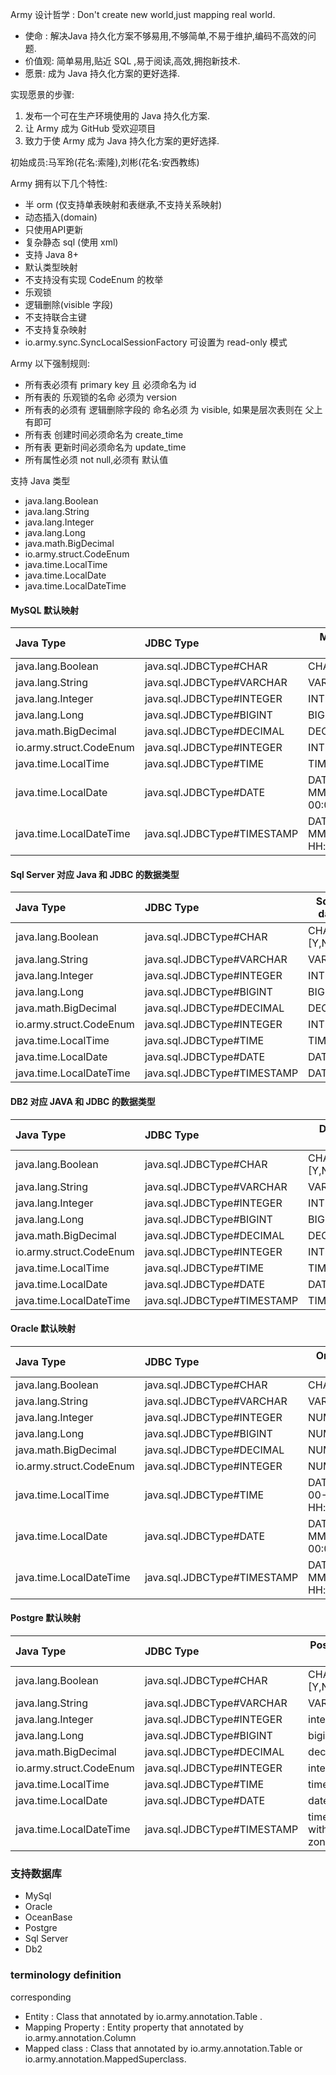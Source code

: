Army 设计哲学 : Don't create new world,just mapping real world.

* 使命 : 解决Java 持久化方案不够易用,不够简单,不易于维护,编码不高效的问题.
* 价值观: 简单易用,贴近 SQL ,易于阅读,高效,拥抱新技术.
* 愿景: 成为 Java 持久化方案的更好选择.

实现愿景的步骤:

1. 发布一个可在生产环境使用的 Java 持久化方案.
2. 让 Army 成为 GitHub 受欢迎项目
3. 致力于使 Army 成为 Java 持久化方案的更好选择.

初始成员:马军玲(花名:索隆),刘彬(花名:安西教练)


Army 拥有以下几个特性:

* 半 orm (仅支持单表映射和表继承,不支持关系映射)
* 动态插入(domain)
* 只使用API更新
* 复杂静态 sql (使用 xml)
* 支持 Java 8+
* 默认类型映射
* 不支持没有实现 CodeEnum 的枚举
* 乐观锁
* 逻辑删除(visible 字段)
* 不支持联合主键
* 不支持复杂映射
* io.army.sync.SyncLocalSessionFactory 可设置为 read-only 模式

Army 以下强制规则:

* 所有表必须有 primary key 且 必须命名为 id
* 所有表的 乐观锁的名命 必须为 version
* 所有表的必须有 逻辑删除字段的 命名必须 为 visible, 如果是层次表则在 父上有即可
* 所有表 创建时间必须命名为 create_time
* 所有表 更新时间必须命名为 update_time
* 所有属性必须 not null,必须有 默认值

支持 Java 类型

* java.lang.Boolean
* java.lang.String
* java.lang.Integer
* java.lang.Long
* java.math.BigDecimal
* io.army.struct.CodeEnum
* java.time.LocalTime
* java.time.LocalDate
* java.time.LocalDateTime

#### MySQL 默认映射

| Java Type                 |                           JDBC Type          | MySQL Data Type                |   
| :------------------------ | :--------------------------------------------|--------------------------------|   
| java.lang.Boolean         | java.sql.JDBCType#CHAR                       |  CHAR(1), [Y,N]                |   
| java.lang.String          | java.sql.JDBCType#VARCHAR                    |  VARCHAR                       |   
| java.lang.Integer         | java.sql.JDBCType#INTEGER                    |  INT                           |   
| java.lang.Long            | java.sql.JDBCType#BIGINT                     |  BIGINT                        |   
| java.math.BigDecimal      | java.sql.JDBCType#DECIMAL                    |  DECIMAL(14,2)                 |   
| io.army.struct.CodeEnum   | java.sql.JDBCType#INTEGER                    |  INT                           |      
| java.time.LocalTime       | java.sql.JDBCType#TIME                       |  TIME                          |   
| java.time.LocalDate       | java.sql.JDBCType#DATE                       |  DATE  (uuuu-MM-dd 00:00:00)   |   
| java.time.LocalDateTime   | java.sql.JDBCType#TIMESTAMP                  |  DATETIME(uuuu-MM-dd HH:mm:ss) |   

#### Sql Server 对应 Java 和 JDBC 的数据类型

| Java Type                 |                           JDBC Type          | Sql Server data type    |     
| :------------------------ | :--------------------------------------------|-------------------------|     
| java.lang.Boolean         | java.sql.JDBCType#CHAR                       | CHAR(1), [Y,N]          |     
| java.lang.String          | java.sql.JDBCType#VARCHAR                    | VARCHAR(n)              |     
| java.lang.Integer         | java.sql.JDBCType#INTEGER                    | INT(n)                  |     
| java.lang.Long            | java.sql.JDBCType#BIGINT                     | BIGINT(n)               |     
| java.math.BigDecimal      | java.sql.JDBCType#DECIMAL                    | DECIMAL(p,s)            | 
| io.army.struct.CodeEnum   | java.sql.JDBCType#INTEGER                    | INT(n)                  |              
| java.time.LocalTime       | java.sql.JDBCType#TIME                       | TIME                    |     
| java.time.LocalDate       | java.sql.JDBCType#DATE                       | DATE                    |     
| java.time.LocalDateTime   | java.sql.JDBCType#TIMESTAMP                  | DATETIME                |     

#### DB2 对应 JAVA 和 JDBC 的数据类型

| Java Type                 |                           JDBC Type          | DB2 data type           |     
| :------------------------ | :--------------------------------------------|-------------------------|     
| java.lang.Boolean         | java.sql.JDBCType#CHAR                       | CHAR(1), [Y,N]          |     
| java.lang.String          | java.sql.JDBCType#VARCHAR                    | VARCHAR(n)              |     
| java.lang.Integer         | java.sql.JDBCType#INTEGER                    | INT(n)                  |     
| java.lang.Long            | java.sql.JDBCType#BIGINT                     | BIGINT(n)               |     
| java.math.BigDecimal      | java.sql.JDBCType#DECIMAL                    | DECIMAL(p,s)            |
| io.army.struct.CodeEnum   | java.sql.JDBCType#INTEGER                    | INT(n)                  |             
| java.time.LocalTime       | java.sql.JDBCType#TIME                       | TIME                    |     
| java.time.LocalDate       | java.sql.JDBCType#DATE                       | DATE                    |     
| java.time.LocalDateTime   | java.sql.JDBCType#TIMESTAMP                  | TIMESTAMP               |     

#### Oracle 默认映射

| Java Type                 |                           JDBC Type          | Oracle Data Type              |  
| :------------------------ | :--------------------------------------------|-------------------------------|
| java.lang.Boolean         | java.sql.JDBCType#CHAR                       |  CHAR(1), [Y,N]               |
| java.lang.String          | java.sql.JDBCType#VARCHAR                    |  VARCHAR                      |
| java.lang.Integer         | java.sql.JDBCType#INTEGER                    |  NUMBER(11)                   |
| java.lang.Long            | java.sql.JDBCType#BIGINT                     |  NUMBER(20)                   |
| java.math.BigDecimal      | java.sql.JDBCType#DECIMAL                    |  NUMBER(14,2)                 |
| io.army.struct.CodeEnum   | java.sql.JDBCType#INTEGER                    |  NUMBER(11)                   |    
| java.time.LocalTime       | java.sql.JDBCType#TIME                       |  DATE  (1970-00-00 HH:mm:ss)  |  
| java.time.LocalDate       | java.sql.JDBCType#DATE                       |  DATE  (uuuu-MM-dd 00:00:00)  |  
| java.time.LocalDateTime   | java.sql.JDBCType#TIMESTAMP                  |  DATE  (uuuu-MM-dd HH:mm:ss)  |  

#### Postgre 默认映射

| Java Type                 |                           JDBC Type          | Postgre Data Type             |
| :------------------------ | :--------------------------------------------|-------------------------------|
| java.lang.Boolean         | java.sql.JDBCType#CHAR                       |  CHAR(1), [Y,N]               |
| java.lang.String          | java.sql.JDBCType#VARCHAR                    |  VARCHAR                      |
| java.lang.Integer         | java.sql.JDBCType#INTEGER                    |  integer                      |
| java.lang.Long            | java.sql.JDBCType#BIGINT                     |  bigint                       |
| java.math.BigDecimal      | java.sql.JDBCType#DECIMAL                    |  decimal(14,2)                |
| io.army.struct.CodeEnum   | java.sql.JDBCType#INTEGER                    |  integer                      | 
| java.time.LocalTime       | java.sql.JDBCType#TIME                       |  time                         |
| java.time.LocalDate       | java.sql.JDBCType#DATE                       |  date                         |
| java.time.LocalDateTime   | java.sql.JDBCType#TIMESTAMP                  |  timestamp  without time zone |

### 支持数据库

* MySql
* Oracle
* OceanBase
* Postgre
* Sql Server
* Db2

### terminology definition

corresponding

* Entity : Class that annotated by io.army.annotation.Table .
* Mapping Property : Entity property that annotated by io.army.annotation.Column
* Mapped class : Class that annotated by io.army.annotation.Table or io.army.annotation.MappedSuperclass.



